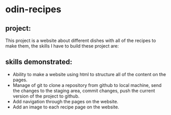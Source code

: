 # odin-recipes
## project:
This project is a website about different dishes with all of the recipes to make them, the skills I have to build these project are: 
## skills demonstrated:
* Ability to make a website using html to structure all of the content on the pages.
* Manage of git to clone a repository from github to local machine, send the changes to the staging area, commit changes, push the current version of the project to github.
* Add navigation through the pages on the website.
* Add an image to each recipe page on the website.
